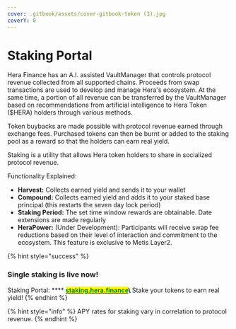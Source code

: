 ```yaml
---
cover: .gitbook/assets/cover-gitbook-token (3).jpg
coverY: 0
---
```


# Staking Portal

Hera Finance has an A.I. assisted VaultManager that controls protocol revenue collected from all supported chains. Proceeds from swap transactions are used to develop and manage Hera's ecosystem. At the same time, a portion of all revenue can be transferred by the VaultManager based on recommendations from artificial intelligence to Hera Token ($HERA) holders through various methods.

Token buybacks are made possible with protocol revenue earned through exchange fees. Purchased tokens can then be burnt or added to the staking pool as a reward so that the holders can earn real yield.

Staking is a utility that allows Hera token holders to share in socialized protocol revenue.



Functionality Explained:

* **Harvest:** Collects earned yield and sends it to your wallet
* **Compound:** Collects earned yield and adds it to your staked base principal (this restarts the seven day lock period)
* **Staking Period:** The set time window rewards are obtainable. Date extensions are made regularly
* **HeraPower:** (Under Development): Participants will receive swap fee reductions based on their level of interaction and commitment to the ecosystem. This feature is exclusive to Metis Layer2.

{% hint style="success" %}
### **Single staking is live now!**&#x20;

Staking Portal: **** [<mark style="color:green;">**staking.hera.finance**</mark>](https://staking.hera.finance/)<mark style="color:green;">****</mark>\ <mark style="color:green;">****</mark>Stake your tokens to earn real yield!
{% endhint %}

{% hint style="info" %}
APY rates for staking vary in correlation to protocol revenue.
{% endhint %}
